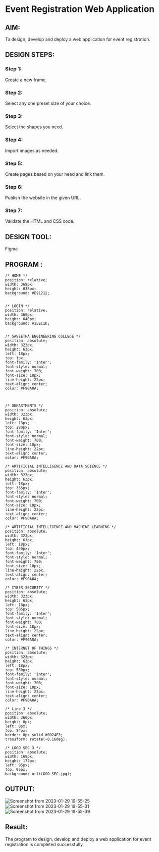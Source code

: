 # Event Registration Web Application

## AIM:
To design, develop and deploy a web application for event registration.

## DESIGN STEPS:

### Step 1:
Create a new frame.
### Step 2:
Select any one preset size of your choice.
### Step 3:
Select the shapes you need.
### Step 4:
Import images as needed.
### Step 5:
Create pages based on your need and link them.
### Step 6:
Publish the website in the given URL.
### Step 7:
Validate the HTML and CSS code.
## DESIGN TOOL:
Figma
## PROGRAM :
```
/* HOME */
position: relative;
width: 369px;
height: 638px;
background: #E91212;


/* LOGIN */
position: relative;
width: 360px;
height: 640px;
background: #15EC1D;


/* SAVEETHA ENGINEERING COLLEGE */
position: absolute;
width: 323px;
height: 63px;
left: 18px;
top: 1px;
font-family: 'Inter';
font-style: normal;
font-weight: 700;
font-size: 18px;
line-height: 22px;
text-align: center;
color: #F90A0A;



/* DEPARTMENTS */
position: absolute;
width: 323px;
height: 63px;
left: 18px;
top: 280px;
font-family: 'Inter';
font-style: normal;
font-weight: 700;
font-size: 18px;
line-height: 22px;
text-align: center;
color: #F90A0A;

/* ARTIFICIAL INTELLIGENCE AND DATA SCIENCE */
position: absolute;
width: 323px;
height: 63px;
left: 18px;
top: 355px;
font-family: 'Inter';
font-style: normal;
font-weight: 700;
font-size: 18px;
line-height: 22px;
text-align: center;
color: #F90A0A;

/* ARTIFICIAL INTELLIGENCE AND MACHINE LEARNING */
position: absolute;
width: 323px;
height: 63px;
left: 18px;
top: 430px;
font-family: 'Inter';
font-style: normal;
font-weight: 700;
font-size: 18px;
line-height: 22px;
text-align: center;
color: #F90A0A;

/* CYBER SECURITY */
position: absolute;
width: 323px;
height: 63px;
left: 18px;
top: 505px;
font-family: 'Inter';
font-style: normal;
font-weight: 700;
font-size: 18px;
line-height: 22px;
text-align: center;
color: #F90A0A;

/* INTERNET OF THINGS */
position: absolute;
width: 323px;
height: 63px;
left: 18px;
top: 580px;
font-family: 'Inter';
font-style: normal;
font-weight: 700;
font-size: 18px;
line-height: 22px;
text-align: center;
color: #F90A0A;

/* Line 3 */
position: absolute;
width: 360px;
height: 0px;
left: 0px;
top: 84px;
border: 8px solid #0D24F3;
transform: rotate(-0.16deg);

/* LOGO SEC 3 */
position: absolute;
width: 169px;
height: 172px;
left: 95px;
top: 96px;
background: url(LOGO SEC.jpg);
```
## OUTPUT:
![Screenshot from 2023-01-29 19-55-25](https://user-images.githubusercontent.com/118707073/215333277-9b6b2909-41f9-4377-9cea-d48ca188db20.png)
![Screenshot from 2023-01-29 19-55-31](https://user-images.githubusercontent.com/118707073/215333286-d919a38a-7cc7-4e1a-9bd5-77655cd1dfc9.png)
![Screenshot from 2023-01-29 19-55-39](https://user-images.githubusercontent.com/118707073/215333287-ef5a92c1-15aa-4d86-939c-fdcf73bce8a4.png)


## Result:
The program to design, develop and deploy a web application for event registration is completed successfully.
